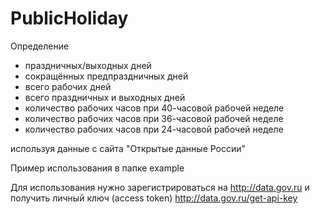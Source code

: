 # PublicHoliday
Определение
- праздничных/выходных дней
- сокращённых предпраздничных дней
- всего рабочих дней
- всего праздничных и выходных дней
- количество рабочих часов при 40-часовой рабочей неделе
- количество рабочих часов при 36-часовой рабочей неделе
- количество рабочих часов при 24-часовой рабочей неделе

используя данные с сайта "Открытые данные России"

Пример использования в папке example

Для использования нужно зарегистрироваться на http://data.gov.ru и получить личный ключ (access token) http://data.gov.ru/get-api-key